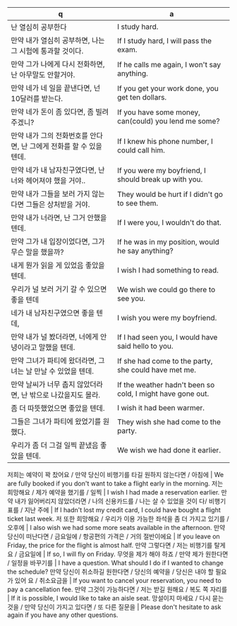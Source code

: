  q  | a
--- | ---
난 열심히 공부한다		| I study hard.
만약 내가 열심히 공부하면, 나는 그 시험에 통과할 것이다.	| If I study hard, I will pass the exam. 
만약 그가 나에게 다시 전화하면, 난 아무말도 안할거야.		| If he calls me again, I won't say anything.
만약 네가 네 일을 끝낸다면, 넌 10달러를 받는다.		| If you get your work done, you get ten dollars.
만약 네가 돈이 좀 있다면, 좀 빌려주겠니?		| If you have some money, can(could) you lend me some?
만약 내가 그의 전화번호를 안다면, 난 그에게 전화를 할 수 있을 텐데.		| If I knew his phone number, I could call him.
만약 네가 내 남자친구였다면, 난 너와 헤어져야 했을 거야..		| If you were my boyfriend, I should break up with you.
만약 내가 그들을 보러 가지 않는다면 그들은 상처받을 거야.		| They would be hurt if I didn't go to see them.
만약 내가 너라면, 난 그거 안했을 텐데.		| If I were you, I wouldn't do that.
만약 그가 내 입장이었다면, 그가 무슨 말을 했을까?		| If he was in my position, would he say anything?
내게 뭔가 읽을 게 있었음 좋았을 텐데.		| I wish I had something to read.
우리가 널 보러 거기 갈 수 있으면 좋을 텐데		| We wish we could go there to see you.
네가 내 남자친구였으면 좋을 텐데,		| I wish you were my boyfriend.
만약 내가 널 봤더라면, 너에게 안녕이라고 말했을 텐데.		| If I had seen you, I would have said hello to you.
만약 그녀가 파티에 왔더라면, 그녀는 날 만날 수 있었을 텐데.		| If she had come to the party, she could have met me.
만약 날씨가 너무 춥지 않았더라면, 난 밖으로 나갔을지도 몰라.		| If the weather hadn't been so cold, I might have gone out.
좀 더 따뜻했었으면 좋았을 텐데.		| I wish it had been warmer.
그들은 그녀가 파티에 왔었기를 원했다.		| They wish she had come to the party.
우리가 좀 더 그걸 일찍 끝냈음 좋았을 텐데.		| We wish we had done it earlier.

저희는 예약이 꽉 찼어요 / 만약 당신이 비행기를 타길 원하지 않는다면 / 아침에		| We are fully booked if you don't want to take a flight early in the morning.
저는 희망해요 / 제가 예약을 했기를 / 일찍		| I wish I had made a reservation earlier.
만약 내가 잃어버리지 않았더라면 / 나의 신용카드를 / 나는 살 수 있었을 것이 다/ 비행기표를 / 지난 주에		| If I hadn't lost my credit card, I could have bought a flight ticket last week.
저 또한 희망해요 / 우리가 이용 가능한 좌석을 좀 더 가지고 있기를 / 오후에	| I also wish we had some more seats available in the afternoon.
만약 당신이 떠난다면 / 금요일에 / 항공편의 가격은 / 거의 절반이에요		| If you leave on Friday, the price for the flight is almost half.
만약 그렇다면 / 저는 비행기를 탈게요 / 금요일에		| If so, I will fly on Friday.
무엇을 제가 해야 하죠 / 만약 제가 원한다면 / 일정을 바꾸기를		| I have a question. What should I do if I wanted to change the schedule?
만약 당신이 취소하길 원한다면 / 당신의 예약을 / 당신은 내야 할 필요가 있어 요 / 취소요금을		| If you want to cancel your reservation, you need to pay a cancellation fee.
만약 그것이 가능하다면 / 저는 받길 원해요 / 복도 쪽 자리를		| If it is possible, I would like to take an aisle seat.
망설이지 마세요 / 다시 묻는 것을 / 만약 당신이 가지고 있다면 / 또 다른 질문을	| Please don't hesitate to ask again if you have any other questions.

